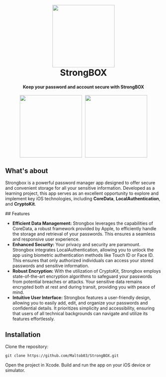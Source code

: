 <h1 align="center">
  <br>
  <a><img src="https://res.cloudinary.com/maltob03/image/upload/v1684678175/LockerAppIcon_hcumxn.png" width="200"></a>
  <br>
  StrongBOX
  <br>
</h1>

<h4 align="center">Keep your password and account secure with StrongBOX</h4>

<!-- 
<p align="center">
  <a href="https://badge.fury.io/js/electron-markdownify">
    <img src="https://badge.fury.io/js/electron-markdownify.svg"
         alt="Gitter">
  </a>
  <a href="https://gitter.im/amitmerchant1990/electron-markdownify"><img src="https://badges.gitter.im/amitmerchant1990/electron-markdownify.svg"></a>
  <a href="https://saythanks.io/to/bullredeyes@gmail.com">
      <img src="https://img.shields.io/badge/SayThanks.io-%E2%98%BC-1EAEDB.svg">
  </a>
  <a href="https://www.paypal.me/AmitMerchant">
    <img src="https://img.shields.io/badge/$-donate-ff69b4.svg?maxAge=2592000&amp;style=flat">
  </a>
</p>

<p align="center">
  <a href="#key-features">Key Features</a> •
  <a href="#how-to-use">How To Use</a> •
  <a href="#download">Download</a> •
  <a href="#credits">Credits</a> •
  <a href="#related">Related</a> •
  <a href="#license">License</a>
</p>
-->

<div style="display: flex; justify-content: center;">
  <a><img src="https://res.cloudinary.com/maltob03/image/upload/v1684678524/IMG_0475_tq0dna.png" width="200"></a>
  <a style="margin-left: 10px;"><img src="https://res.cloudinary.com/maltob03/image/upload/v1684678525/IMG_0476_xmbviz.png" width="200"></a>
</div>


## What's about

Strongbox is a powerful password manager app designed to offer secure and convenient storage for all your sensitive information. Developed as a learning project, this app serves as an excellent opportunity to explore and implement key iOS technologies, including **CoreData**, **LocalAuthentication**, and **CryptoKit**.

## Features

* **Efficient Data Management:** Strongbox leverages the capabilities of CoreData, a robust framework provided by Apple, to efficiently handle the storage and retrieval of your passwords. This ensures a seamless and responsive user experience.
* **Enhanced Security:** Your privacy and security are paramount. Strongbox integrates LocalAuthentication, allowing you to unlock the app using biometric authentication methods like Touch ID or Face ID. This ensures that only authorized individuals can access your stored passwords and sensitive information.
* **Robust Encryption:** With the utilization of CryptoKit, Strongbox employs state-of-the-art encryption algorithms to safeguard your passwords from potential breaches or attacks. Your sensitive data remains encrypted both at rest and during transit, providing you with peace of mind.
* **Intuitive User Interface:** Strongbox features a user-friendly design, allowing you to easily add, edit, and organize your passwords and confidential details. It prioritizes simplicity and accessibility, ensuring that users of all technical backgrounds can navigate and utilize its features effortlessly.


## Installation

Clone the repository:

```
git clone https://github.com/Maltob03/StrongBOX.git
```
Open the project in Xcode.
Build and run the app on your iOS device or simulator.

